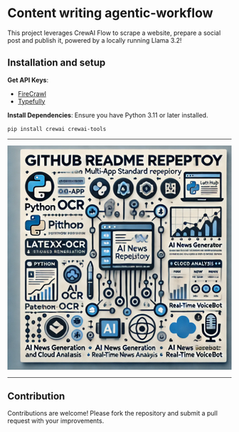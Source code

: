 
# Content writing agentic-workflow

This project leverages CrewAI Flow to scrape a website, prepare a social post and publish it, powered by a locally running Llama 3.2!


## Installation and setup

**Get API Keys**:
   - [FireCrawl](https://docs.firecrawl.dev/introduction)
   - [Typefully](https://support.typefully.com/en/articles/8718287-typefully-api)


**Install Dependencies**:
   Ensure you have Python 3.11 or later installed.
   ```bash
   pip install crewai crewai-tools
   ```

---

![Alt Text](./resources/image.png)

---

## Contribution

Contributions are welcome! Please fork the repository and submit a pull request with your improvements.
